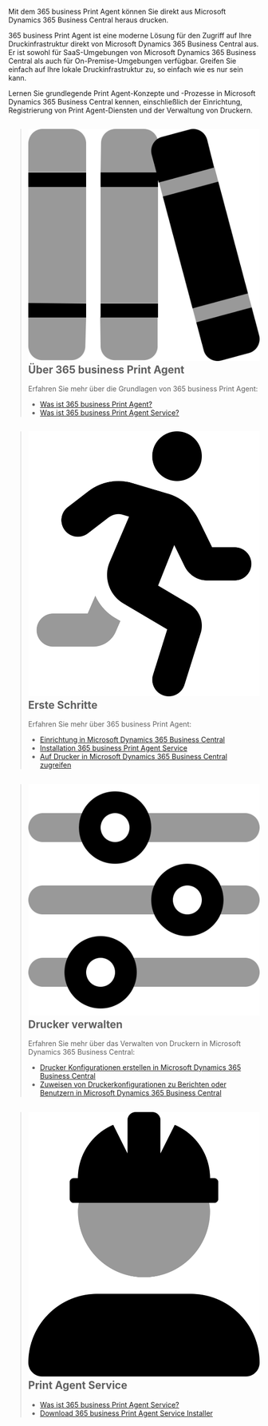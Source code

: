 Mit dem 365 business Print Agent können Sie direkt aus Microsoft Dynamics 365 Business Central heraus drucken. 

365 business Print Agent ist eine moderne Lösung für den Zugriff auf Ihre Druckinfrastruktur direkt von Microsoft Dynamics 365 Business Central aus. Er ist sowohl für SaaS-Umgebungen von Microsoft Dynamics 365 Business Central als auch für On-Premise-Umgebungen verfügbar. Greifen Sie einfach auf Ihre lokale Druckinfrastruktur zu, so einfach wie es nur sein kann.

Lernen Sie grundlegende Print Agent-Konzepte und -Prozesse in Microsoft Dynamics 365 Business Central kennen, einschließlich der Einrichtung, Registrierung von Print Agent-Diensten und der Verwaltung von Druckern.

> ## <img src="/assets/fontawesome/books-duotone.svg" class="fa-group-icon"> Über 365 business Print Agent 
>
> Erfahren Sie mehr über die Grundlagen von 365 business Print Agent:
>
>  - [Was ist 365 business Print Agent?](print-agent-whatis)
>  - [Was ist 365 business Print Agent Service?](print-agent-client-whatis)

> ## <img src="/assets/fontawesome/person-running-duotone.svg" class="fa-group-icon"> Erste Schritte
> 
>  Erfahren Sie mehr über 365 business Print Agent:
> 
>  - [Einrichtung in Microsoft Dynamics 365 Business Central](setup)
>  - [Installation 365 business Print Agent Service](print-agent-service-installation)
>  - [Auf Drucker in Microsoft Dynamics 365 Business Central zugreifen](printer)

> ## <img src="/assets/fontawesome/sliders-duotone.svg" class="fa-group-icon"> Drucker verwalten
> 
> Erfahren Sie mehr über das Verwalten von Druckern in Microsoft Dynamics 365 Business Central:
> 
>  - [Drucker Konfigurationen erstellen in Microsoft Dynamics 365 Business Central](printer-configuration)
>  - [Zuweisen von Druckerkonfigurationen zu Berichten oder Benutzern in Microsoft Dynamics 365 Business Central](printer-configuration/#printer-selection)

> ## <img src="/assets/fontawesome/user-helmet-safety-duotone.svg" class="fa-group-icon"> Print Agent Service
> 
>  - [Was ist 365 business Print Agent Service?](print-agent-client-whatis)
>  - [Download 365 business Print Agent Service Installer](https://365businessapi.com/api/SoftwareDownload?AppId=c2e7d99c-d3c6-4ecc-9c6b-7be4048b41a9)
